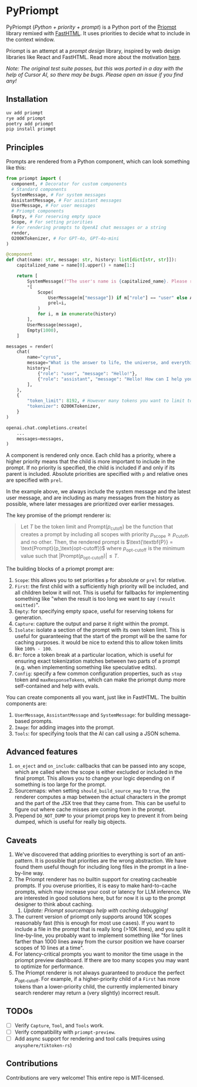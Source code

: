 # PyPriompt

PyPriompt (_Python + priority + prompt_) is a Python port of the [Priompt](https://github.com/anysphere/priompt) library remixed with [FastHTML](https://github.com/AnswerDotAI/fasthtml). It uses priorities to decide what to include in the context window.

Priompt is an attempt at a _prompt design_ library, inspired by web design libraries like React and FastHTML. Read more about the motivation [here](https://arvid.xyz/prompt-design).

_Note: The original test suite passes, but this was ported in a day with the help of Cursor AI, so there may be bugs. Please open an issue if you find any!_

## Installation

```bash
uv add priompt
rye add priompt
poetry add priompt
pip install priompt
```

## Principles

Prompts are rendered from a Python component, which can look something like this:

```python
from priompt import (
  component, # Decorator for custom components
  # Standard components
  SystemMessage, # For system messages
  AssistantMessage, # For assistant messages
  UserMessage, # For user messages
  # Priompt components
  Empty, # For reserving empty space
  Scope, # For setting priorities
  # For rendering prompts to OpenAI chat messages or a string
  render,
  O200KTokenizer, # For GPT-4o, GPT-4o-mini
)

@component
def chat(name: str, message: str, history: list[dict[str, str]]):
    capitalized_name = name[0].upper() + name[1:]

    return [
        SystemMessage(f"The user's name is {capitalized_name}. Please respond to them kindly."),
        *[
            Scope(
                UserMessage(m["message"]) if m["role"] == "user" else AssistantMessage(m["message"]),
                prel=i,
            )
            for i, m in enumerate(history)
        ],
        UserMessage(message),
        Empty(1000),
    ]

messages = render(
    chat(
        name="cyrus",
        message="What is the answer to life, the universe, and everything?",
        history=[
            {"role": "user", "message": "Hello!"},
            {"role": "assistant", "message": "Hello! How can I help you today?"},
        ],
    ),
    {
        "token_limit": 8192, # However many tokens you want to limit to
        "tokenizer": O200KTokenizer,
    }
)

openai.chat.completions.create(
    ...
    messages=messages,
)
```

A component is rendered only once. Each child has a priority, where a higher priority means that the child is more important to include in the prompt. If no priority is specified, the child is included if and only if its parent is included. Absolute priorities are specified with `p` and relative ones are specified with `prel`.

In the example above, we always include the system message and the latest user message, and are including as many messages from the history as possible, where later messages are prioritized over earlier messages.

The key promise of the priompt renderer is:

> Let $T$ be the token limit and $\text{Prompt}(p_\text{cutoff})$ be the function that creates a prompt by including all scopes with priority $p_\text{scope} \geq p_\text{cutoff}$, and no other. Then, the rendered prompt is $\text{\textbf{P}} = \text{Prompt}(p_\text{opt-cutoff})$ where $p_\text{opt-cutoff}$ is the minimum value such that $|\text{Prompt}(p_\text{opt-cutoff})| \leq T$.

The building blocks of a priompt prompt are:

1. `Scope`: this allows you to set priorities `p` for absolute or `prel` for relative.
2. `First`: the first child with a sufficiently high priority will be included, and all children below it will not. This is useful for fallbacks for implementing something like "when the result is too long we want to say `(result omitted)`".
3. `Empty`: for specifying empty space, useful for reserving tokens for generation.
4. `Capture`: capture the output and parse it right within the prompt.
5. `Isolate`: isolate a section of the prompt with its own token limit. This is useful for guaranteeing that the start of the prompt will be the same for caching purposes. it would be nice to extend this to allow token limits like `100% - 100`.
6. `Br`: force a token break at a particular location, which is useful for ensuring exact tokenization matches between two parts of a prompt (e.g. when implementing something like speculative edits).
7. `Config`: specify a few common configuration properties, such as `stop` token and `maxResponseTokens`, which can make the priompt dump more self-contained and help with evals.

You can create components all you want, just like in FastHTML. The builtin components are:

1. `UserMessage`, `AssistantMessage` and `SystemMessage`: for building message-based prompts.
2. `Image`: for adding images into the prompt.
3. `Tools`: for specifying tools that the AI can call using a JSON schema.

## Advanced features

1. `on_eject` and `on_include`: callbacks that can be passed into any scope, which are called when the scope is either excluded or included in the final prompt. This allows you to change your logic depending on if something is too large for the prompt.
2. Sourcemaps: when setting `should_build_source_map` to `true`, the renderer computes a map between the actual characters in the prompt and the part of the JSX tree that they came from. This can be useful to figure out where cache misses are coming from in the prompt.
3. Prepend `DO_NOT_DUMP` to your priompt props key to prevent it from being dumped, which is useful for really big objects.

## Caveats

1. We've discovered that adding priorities to everything is sort of an anti-pattern. It is possible that priorities are the wrong abstraction. We have found them useful though for including long files in the prompt in a line-by-line way.
2. The Priompt renderer has no builtin support for creating cacheable prompts. If you overuse priorities, it is easy to make hard-to-cache prompts, which may increase your cost or latency for LLM inference. We are interested in good solutions here, but for now it is up to the prompt designer to think about caching.
   1. *Update: Priompt sourcemaps help with caching debugging!*
3. The current version of priompt only supports around 10K scopes reasonably fast (this is enough for most use cases). If you want to include a file in the prompt that is really long (>10K lines), and you split it line-by-line, you probably want to implement something like "for lines farther than 1000 lines away from the cursor position we have coarser scopes of 10 lines at a time".
4. For latency-critical prompts you want to monitor the time usage in the priompt preview dashboard. If there are too many scopes you may want to optimize for performance.
5. The Priompt renderer is not always guaranteed to produce the perfect $p_\text{opt-cutoff}$. For example, if a higher-priority child of a `First` has more tokens than a lower-priority child, the currently implemented binary search renderer may return a (very slightly) incorrect result.

## TODOs

- [ ] Verify `Capture`, `Tool`, and `Tools` work.
- [ ] Verify compatibility with `priompt-preview`.
- [ ] Add async support for rendering and tool calls (requires using `anysphere/tiktoken-rs`)

## Contributions

Contributions are very welcome! This entire repo is MIT-licensed.
